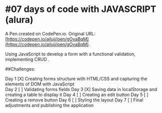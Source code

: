 # #07 days of code with JAVASCRIPT (alura)

A Pen created on CodePen.io. Original URL: [https://codepen.io/ailujj/pen/gOvaBqM](https://codepen.io/ailujj/pen/gOvaBqM).

Using JavaScript to develop a form  with a functional validation, implementing CRUD . 

##Challenges:

Day 1 [X] Creating forms structure with HTML/CSS and capturing the elements of DOM with JavaScript <br>
Day 2 [ ] Validating forms fields
Day 3 [X] Saving data in localStorage and creating a table to display it
Day 4 [ ] Creating an edit button 
Day 5 [ ] Creating a remove button
Day 6 [ ] Styling the layout
Day 7 [ ] Final adjustments and publishing the application